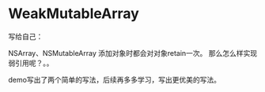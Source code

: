 # WeakMutableArray

写给自己：

NSArray、NSMutableArray 添加对象时都会对对象retain一次。
那么怎么样实现弱引用呢？。。

demo写出了两个简单的写法，后续再多多学习，写出更优美的写法。
